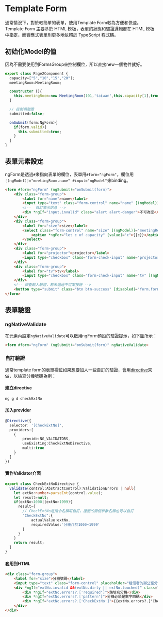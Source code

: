 # Template Form

通常情況下，對於較簡單的表單，使用Template Form較為方便和快速。Template Form 主要基於 HTML 模板，表單的狀態和驗證邏輯都在 HTML 模板中指定，而響應式表單則更多地依賴於 TypeScript 程式碼。

## 初始化Model的值

因為不需要使用到FormsGroup來控制欄位，所以直接new一個物件就好。

```ts hl_lines="4"
export class Page2Component {
  capacity=["5","10","15","20"];
  meetingRoom:MeetingRoom;

  constructor (){
    this.meetingRoom=new MeetingRoom(101,'taiwan',this.capacity[1],true,true);
  }

  // 控制項驗證
  submitted=false;

  onSubmit(form:NgForm){
    if(form.valid){
      this.submitted=true;
    }
  }
}
```

## 表單元素設定

ngForm是透過`#`來指向表單的欄位，表單用`#form="ngForm"`，欄位用`[(ngModel)]="meetingRoom.name" #input="ngModel"`來binding。

```html hl_lines="4"
<form #form="ngForm" (ngSubmit)="onSubmit(form)">
    <div class="form-group">
        <label for="name">name</label>
        <input type="text" class="form-control" name="name" [(ngModel)]="meetingRoom.name" required #input="ngModel">
        <!--  自訂警示訊息 -->
        <div *ngIf="input.invalid" class="alert alert-danger">不可為空</div>
    </div>
    <div class="form-group">
        <label for="size">size</label>
        <select class="form-control" name="size" [(ngModel)]="meetingRoom.size">
            <option *ngFor="let c of capacity" [value]="c">{{c}}</option>
        </select>
    </div>
    <div class="form-group">
        <label for="projector">projector</label>
        <input type="checkbox" class="form-check-input" name="projector" [(ngModel)]="meetingRoom.projector">
    </div>
    <div class="form-group">
        <label for="tv">tv</label>
        <input type="checkbox" class="form-check-input" name="tv" [(ngModel)]="meetingRoom.tv">
    </div>
    <!-- 檢查輸入驗證，若未通過不可案按鈕 -->
    <button type="submit" class="btn btn-success" [disabled]="form.form.invalid">submit</button>
</form>
```

## 表單驗證
### ngNativeValidate
在元素內設定`ngNativeValidate`可以啟用ngForm預設的驗證提示，如下圖所示：

```html
<form #form="ngForm" (ngSubmit)="onSubmit(form)" ngNativeValidate>
```


### 自訂驗證

通常template form的表單欄位如果想要加人一些自訂的驗證，會用[directive](#)來做，以檢查分機號碼為例：

#### 建立directive

```bash
ng g d checkExtNo
```
#### 加入provider

```ts title="check-ext-no.directive.ts" hl_lines="4-6"
@Directive({
  selector: '[CheckExtNo]',
  providers:[
    {
        provide:NG_VALIDATORS,
        useExisting:CheckExtNoDirective,
        multi:true
    }
  ]
})
```

#### 實作Validator介面

```ts title="check-ext-no.directive.ts" hl_lines="4-6"
export class CheckExtNoDirective {
  validate(control:AbstractControl):ValidationErrors | null{
    let extNo:number=parseInt(control.value);
    let result=null;
    if(extNo<1000||extNo>1999){
      result={
        // CheckExtNo是指令名稱可自訂，裡面的兩個參數名稱也可以自訂
        "CheckExtNo":{
            actualValue:extNo,
            requiredValue:'分機介於1000~1999'
        }
      }
    }
    return result;
  }
}
```

#### 套用到HTML

```html hl_lines="3 7"
<div class="form-group">
    <label for="size">分機號碼</label>
    <input type="text" class="form-control" placeholder="租借者的辦公室分機號碼" required name="extNo" pattern="[0-9]{4}" title="4個數字" [(ngModel)]="rentRoom.extNo" #extNo="ngModel" CheckExtNo>
    <div *ngIf="extNo.invalid &&(extNo.dirty || extNo.touched)" class="alert alert-danger">
        <div *ngIf="extNo.errors?.['required']">請填寫分機</div>
        <div *ngIf="extNo.errors?.['pattern']">分機必須是數字四碼</div>
        <div *ngIf="extNo.errors?.['CheckExtNo']">{{extNo.errors?.['CheckExtNo'].requiredValue}}</div>
    </div>
</div>
```
